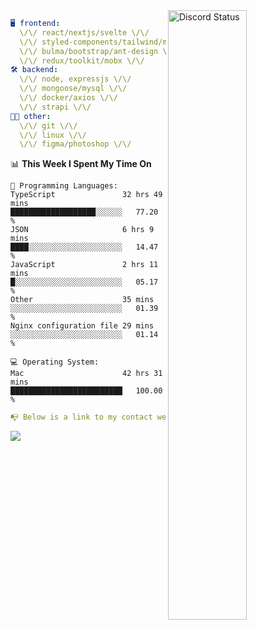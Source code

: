 
<a href="https://discord.com/users/279302975371870218" target="_blank">
    <img width="50%" align="right" alt="Discord Status" src="https://lanyard.cnrad.dev/api/279302975371870218?bg=161B22&borderRadius=5px%205px%200%200&hideTimestamp=true&idleMessage=Just%20chillin%27%20at%20the%20moment&animated=true">
</a>

```yaml
🖥️ frontend: 
  \/\/ react/nextjs/svelte \/\/
  \/\/ styled-components/tailwind/mui/
  \/\/ bulma/bootstrap/ant-design \/\/
  \/\/ redux/toolkit/mobx \/\/
🛠 backend: 
  \/\/ node, expressjs \/\/
  \/\/ mongoose/mysql \/\/
  \/\/ docker/axios \/\/
  \/\/ strapi \/\/
👨‍💻 other: 
  \/\/ git \/\/ 
  \/\/ linux \/\/
  \/\/ figma/photoshop \/\/
```
<!--START_SECTION:waka-->
📊 **This Week I Spent My Time On** 

```text
💬 Programming Languages: 
TypeScript               32 hrs 49 mins      ███████████████████░░░░░░   77.20 % 
JSON                     6 hrs 9 mins        ████░░░░░░░░░░░░░░░░░░░░░   14.47 % 
JavaScript               2 hrs 11 mins       █░░░░░░░░░░░░░░░░░░░░░░░░   05.17 % 
Other                    35 mins             ░░░░░░░░░░░░░░░░░░░░░░░░░   01.39 % 
Nginx configuration file 29 mins             ░░░░░░░░░░░░░░░░░░░░░░░░░   01.14 % 

💻 Operating System: 
Mac                      42 hrs 31 mins      █████████████████████████   100.00 % 
```


<!--END_SECTION:waka-->
```yaml
📭 Below is a link to my contact website 
```
<a href="https://mxns.xyz" target="_black"> <img src="https://img.shields.io/badge/website-161B22?style=for-the-badge&logo=About.me&logoColor=white"></img> <a/>
